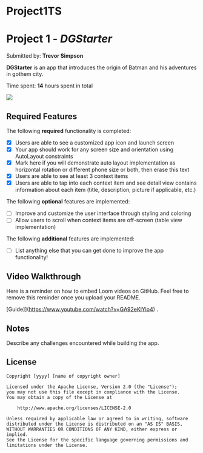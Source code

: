 # Project1TS


# Project 1 - *DGStarter*

Submitted by: **Trevor Simpson**

**DGStarter** is an app that introduces the origin of Batman and his adventures in gothem city.  

Time spent: **14** hours spent in total


<div>
    <a href="https://www.loom.com/share/57ac04696bf441d791ed5c64a4f29347">
    </a>
    <a href="https://www.loom.com/share/57ac04696bf441d791ed5c64a4f29347">
      <img style="max-width:300px;" src="https://cdn.loom.com/sessions/thumbnails/57ac04696bf441d791ed5c64a4f29347-with-play.gif">
    </a>
  </div>


## Required Features

The following **required** functionality is completed:


- [x] Users are able to see a customized app icon and launch screen
- [x] Your app should work for any screen size and orientation using AutoLayout constraints
- [x] Mark here if you will demonstrate auto layout implementation as horizontal rotation or different phone size or both, then erase this text
- [x] Users are able to see at least 3 context items
- [x] Users are able to tap into each context item and see detail view contains information about each item (title, description, picture if applicable, etc.)
 
The following **optional** features are implemented:

- [ ] Improve and customize the user interface through styling and coloring
- [ ] Allow users to scroll when context items are off-screen (table view implementation)

The following **additional** features are implemented:

- [ ] List anything else that you can get done to improve the app functionality!

## Video Walkthrough

Here is a reminder on how to embed Loom videos on GitHub. Feel free to remove this reminder once you upload your README. 

[Guide]](https://www.youtube.com/watch?v=GA92eKlYio4) .

## Notes

Describe any challenges encountered while building the app.

## License

    Copyright [yyyy] [name of copyright owner]

    Licensed under the Apache License, Version 2.0 (the "License");
    you may not use this file except in compliance with the License.
    You may obtain a copy of the License at

        http://www.apache.org/licenses/LICENSE-2.0

    Unless required by applicable law or agreed to in writing, software
    distributed under the License is distributed on an "AS IS" BASIS,
    WITHOUT WARRANTIES OR CONDITIONS OF ANY KIND, either express or implied.
    See the License for the specific language governing permissions and
    limitations under the License.
